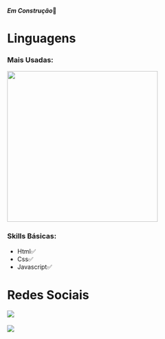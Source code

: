 ***Em Construção***🔧

<h1>Linguagens</h1> 
<div>
<h3>Mais Usadas:</h3>
 <img align="center" width=350px src="https://github-readme-stats.vercel.app/api/top-langs/?username=loopingstars" />
   <h3>Skills Básicas:</h3>
   <ul> 
      <li>Html✅</li>
      <li>Css✅</li>
      <li>Javascript✅</li>
     
   </ul>
</div>

 <h1>Redes Sociais</h1>
 <a href="#">
   <img align="left" src="https://img.shields.io/badge/LinkedIn-0077B5?style=for-the-badge&logo=linkedin&logoColor=white"/ >
 </a>
   <br></br>
 <a href="#">
   <img align="left" src="https://img.shields.io/badge/Discord-7289DA?style=for-the-badge&logo=discord&logoColor=white"/ >
 </a>

  
   
